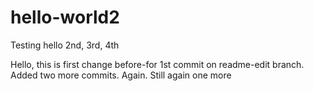 # hello-world2
Testing hello 2nd, 3rd, 4th

Hello, this is first change before-for 1st commit on  readme-edit branch.
Added two more commits. Again. 
Still again one more
